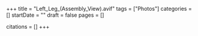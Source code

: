+++
title = "Left_Leg_(Assembly_View).avif"
tags = ["Photos"]
categories = []
startDate = ""
draft = false
pages = []

citations = []
+++
